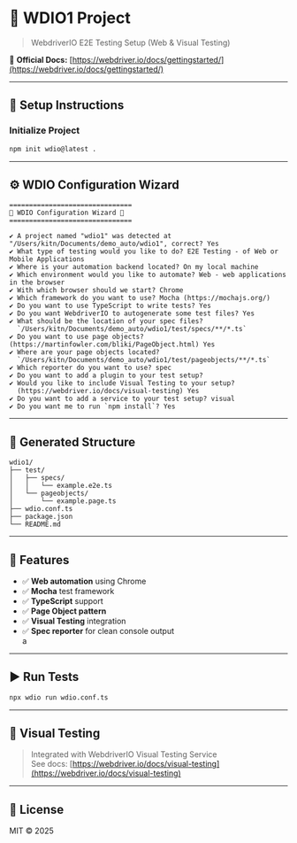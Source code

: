 # 🧪 WDIO1 Project

> WebdriverIO E2E Testing Setup (Web & Visual Testing)

📘 **Official Docs:** [https://webdriver.io/docs/gettingstarted/](https://webdriver.io/docs/gettingstarted/)

---

## 🚀 Setup Instructions

### Initialize Project
```bash
npm init wdio@latest .
```

---

## ⚙️ WDIO Configuration Wizard

```text
===============================
🤖 WDIO Configuration Wizard 🧙
===============================

✔ A project named "wdio1" was detected at "/Users/kitn/Documents/demo_auto/wdio1", correct? Yes  
✔ What type of testing would you like to do? E2E Testing - of Web or Mobile Applications  
✔ Where is your automation backend located? On my local machine  
✔ Which environment would you like to automate? Web - web applications in the browser  
✔ With which browser should we start? Chrome  
✔ Which framework do you want to use? Mocha (https://mochajs.org/)  
✔ Do you want to use TypeScript to write tests? Yes  
✔ Do you want WebdriverIO to autogenerate some test files? Yes  
✔ What should be the location of your spec files?  
  `/Users/kitn/Documents/demo_auto/wdio1/test/specs/**/*.ts`  
✔ Do you want to use page objects? (https://martinfowler.com/bliki/PageObject.html) Yes  
✔ Where are your page objects located?  
  `/Users/kitn/Documents/demo_auto/wdio1/test/pageobjects/**/*.ts`  
✔ Which reporter do you want to use? spec  
✔ Do you want to add a plugin to your test setup?  
✔ Would you like to include Visual Testing to your setup?  
  (https://webdriver.io/docs/visual-testing) Yes  
✔ Do you want to add a service to your test setup? visual  
✔ Do you want me to run `npm install`? Yes  
```

---

## 🧩 Generated Structure

```
wdio1/
├── test/
│   ├── specs/
│   │   └── example.e2e.ts
│   └── pageobjects/
│       └── example.page.ts
├── wdio.conf.ts
├── package.json
└── README.md
```

---

## 🧰 Features

- ✅ **Web automation** using Chrome  
- ✅ **Mocha** test framework  
- ✅ **TypeScript** support  
- ✅ **Page Object pattern**  
- ✅ **Visual Testing** integration  
- ✅ **Spec reporter** for clean console output  
a
---

## ▶️ Run Tests

```bash
npx wdio run wdio.conf.ts
```

---

## 📸 Visual Testing

> Integrated with WebdriverIO Visual Testing Service  
See docs: [https://webdriver.io/docs/visual-testing](https://webdriver.io/docs/visual-testing)

---

## 📄 License
MIT © 2025
